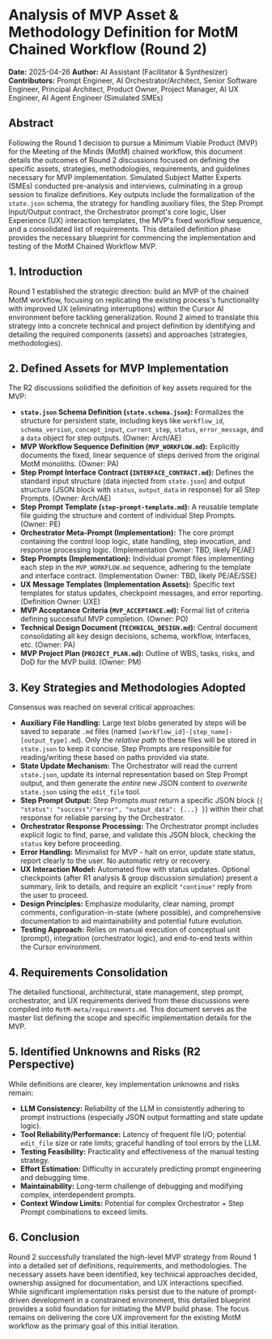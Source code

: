 # Analysis of MVP Asset & Methodology Definition for MotM Chained Workflow (Round 2)

**Date:** 2025-04-26
**Author:** AI Assistant (Facilitator & Synthesizer)
**Contributors:** Prompt Engineer, AI Orchestrator/Architect, Senior Software Engineer, Principal Architect, Product Owner, Project Manager, AI UX Engineer, AI Agent Engineer (Simulated SMEs)

## Abstract

Following the Round 1 decision to pursue a Minimum Viable Product (MVP) for the Meeting of the Minds (MotM) chained workflow, this document details the outcomes of Round 2 discussions focused on defining the specific assets, strategies, methodologies, requirements, and guidelines necessary for MVP implementation. Simulated Subject Matter Experts (SMEs) conducted pre-analysis and interviews, culminating in a group session to finalize definitions. Key outputs include the formalization of the `state.json` schema, the strategy for handling auxiliary files, the Step Prompt Input/Output contract, the Orchestrator prompt's core logic, User Experience (UX) interaction templates, the MVP's fixed workflow sequence, and a consolidated list of requirements. This detailed definition phase provides the necessary blueprint for commencing the implementation and testing of the MotM Chained Workflow MVP.

## 1. Introduction

Round 1 established the strategic direction: build an MVP of the chained MotM workflow, focusing on replicating the existing process's functionality with improved UX (eliminating interruptions) within the Cursor AI environment before tackling generalization. Round 2 aimed to translate this strategy into a concrete technical and project definition by identifying and detailing the required components (assets) and approaches (strategies, methodologies).

## 2. Defined Assets for MVP Implementation

The R2 discussions solidified the definition of key assets required for the MVP:

*   **`state.json` Schema Definition (`state.schema.json`):** Formalizes the structure for persistent state, including keys like `workflow_id`, `schema_version`, `concept_input`, `current_step`, `status`, `error_message`, and a `data` object for step outputs. (Owner: Arch/AE)
*   **MVP Workflow Sequence Definition (`MVP_WORKFLOW.md`):** Explicitly documents the fixed, linear sequence of steps derived from the original MotM monoliths. (Owner: PA)
*   **Step Prompt Interface Contract (`INTERFACE_CONTRACT.md`):** Defines the standard input structure (data injected from `state.json`) and output structure (JSON block with `status`, `output_data` in response) for all Step Prompts. (Owner: Arch/AE)
*   **Step Prompt Template (`step-prompt-template.md`):** A reusable template file guiding the structure and content of individual Step Prompts. (Owner: PE)
*   **Orchestrator Meta-Prompt (Implementation):** The core prompt containing the control loop logic, state handling, step invocation, and response processing logic. (Implementation Owner: TBD, likely PE/AE)
*   **Step Prompts (Implementation):** Individual prompt files implementing each step in the `MVP_WORKFLOW.md` sequence, adhering to the template and interface contract. (Implementation Owner: TBD, likely PE/AE/SSE)
*   **UX Message Templates (Implementation Assets):** Specific text templates for status updates, checkpoint messages, and error reporting. (Definition Owner: UXE)
*   **MVP Acceptance Criteria (`MVP_ACCEPTANCE.md`):** Formal list of criteria defining successful MVP completion. (Owner: PO)
*   **Technical Design Document (`TECHNICAL_DESIGN.md`):** Central document consolidating all key design decisions, schema, workflow, interfaces, etc. (Owner: PA)
*   **MVP Project Plan (`PROJECT_PLAN.md`):** Outline of WBS, tasks, risks, and DoD for the MVP build. (Owner: PM)

## 3. Key Strategies and Methodologies Adopted

Consensus was reached on several critical approaches:

*   **Auxiliary File Handling:** Large text blobs generated by steps will be saved to separate `.md` files (named `[workflow_id]-[step_name]-[output_type].md`). Only the *relative path* to these files will be stored in `state.json` to keep it concise. Step Prompts are responsible for reading/writing these based on paths provided via state.
*   **State Update Mechanism:** The Orchestrator will read the current `state.json`, update its internal representation based on Step Prompt output, and then generate the *entire* new JSON content to *overwrite* `state.json` using the `edit_file` tool.
*   **Step Prompt Output:** Step Prompts *must* return a specific JSON block (`{ "status": "success"/"error", "output_data": {...} }`) within their chat response for reliable parsing by the Orchestrator.
*   **Orchestrator Response Processing:** The Orchestrator prompt includes explicit logic to find, parse, and validate this JSON block, checking the `status` key before proceeding.
*   **Error Handling:** Minimalist for MVP - halt on error, update state status, report clearly to the user. No automatic retry or recovery.
*   **UX Interaction Model:** Automated flow with status updates. Optional checkpoints (after R1 analysis & group discussion simulation) present a summary, link to details, and require an explicit `"continue"` reply from the user to proceed.
*   **Design Principles:** Emphasize modularity, clear naming, prompt comments, configuration-in-state (where possible), and comprehensive documentation to aid maintainability and potential future evolution.
*   **Testing Approach:** Relies on manual execution of conceptual unit (prompt), integration (orchestrator logic), and end-to-end tests within the Cursor environment.

## 4. Requirements Consolidation

The detailed functional, architectural, state management, step prompt, orchestrator, and UX requirements derived from these discussions were compiled into `MotM-meta/requirements.md`. This document serves as the master list defining the scope and specific implementation details for the MVP.

## 5. Identified Unknowns and Risks (R2 Perspective)

While definitions are clearer, key implementation unknowns and risks remain:
*   **LLM Consistency:** Reliability of the LLM in consistently adhering to prompt instructions (especially JSON output formatting and state update logic).
*   **Tool Reliability/Performance:** Latency of frequent file I/O; potential `edit_file` size or rate limits; graceful handling of tool errors by the LLM.
*   **Testing Feasibility:** Practicality and effectiveness of the manual testing strategy.
*   **Effort Estimation:** Difficulty in accurately predicting prompt engineering and debugging time.
*   **Maintainability:** Long-term challenge of debugging and modifying complex, interdependent prompts.
*   **Context Window Limits:** Potential for complex Orchestrator + Step Prompt combinations to exceed limits.

## 6. Conclusion

Round 2 successfully translated the high-level MVP strategy from Round 1 into a detailed set of definitions, requirements, and methodologies. The necessary assets have been identified, key technical approaches decided, ownership assigned for documentation, and UX interactions specified. While significant implementation risks persist due to the nature of prompt-driven development in a constrained environment, this detailed blueprint provides a solid foundation for initiating the MVP build phase. The focus remains on delivering the core UX improvement for the existing MotM workflow as the primary goal of this initial iteration. 